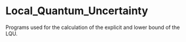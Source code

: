 # Local_Quantum_Uncertainty
Programs used for the calculation of the explicit and lower bound of the LQU.
